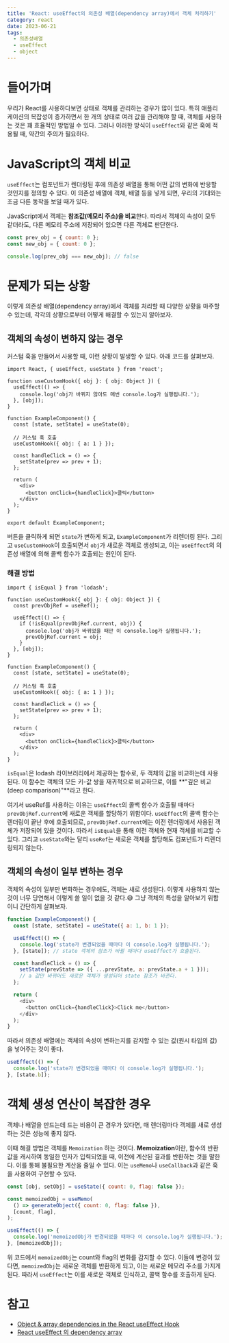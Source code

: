 ```yaml
---
title: 'React: useEffect의 의존성 배열(dependency array)에서 객체 처리하기'
category: react
date: 2023-06-21
tags:
  - 의존성배열
  - useEffect
  - object
---
```


# 들어가며

우리가 React를 사용하다보면 상태로 객체를 관리하는 경우가 많이 있다. 특히 애플리케이션의 복잡성이 증가하면서 한 개의 상태로 여러 값을 관리해야 할 때, 객체를 사용하는 것은 꽤 효율적인 방법일 수 있다. 그러나 이러한 방식이 `useEffect`와 같은 훅에 적용될 때, 약간의 주의가 필요하다.

# JavaScript의 객체 비교

`useEffect`는 컴포넌트가 렌더링된 후에 의존성 배열을 통해 어떤 값의 변화에 반응할 것인지를 정의할 수 있다. 이 의존성 배열에 객체, 배열 등을 넣게 되면, 우리의 기대와는 조금 다른 동작을 보일 때가 있다.

JavaScript에서 객체는 **참조값(메모리 주소)을 비교**한다. 따라서 객체의 속성이 모두 같더라도, 다른 메모리 주소에 저장되어 있으면 다른 객체로 판단한다.

```js
const prev_obj = { count: 0 };
const new_obj = { count: 0 };

console.log(prev_obj === new_obj); // false
```

# 문제가 되는 상황

이렇게 의존성 배열(dependency array)에서 객체를 처리할 때 다양한 상황을 마주할 수 있는데, 각각의 상황으로부터 어떻게 해결할 수 있는지 알아보자.

## 객체의 속성이 변하지 않는 경우

커스텀 훅을 만들어서 사용할 때, 이런 상황이 발생할 수 있다. 아래 코드를 살펴보자.

```tsx
import React, { useEffect, useState } from 'react';

function useCustomHook({ obj }: { obj: Object }) {
  useEffect(() => {
    console.log('obj가 바뀌지 않아도 매번 console.log가 실행됩니다.');
  }, [obj]);
}

function ExampleComponent() {
  const [state, setState] = useState(0);

  // 커스텀 훅 호출
  useCustomHook({ obj: { a: 1 } });

  const handleClick = () => {
    setState(prev => prev + 1);
  };

  return (
    <div>
      <button onClick={handleClick}>클릭</button>
    </div>
  );
}

export default ExampleComponent;
```

버튼을 클릭하게 되면 `state`가 변하게 되고, `ExampleComponent`가 리렌더링 된다. 그리고 `useCustomHook`이 호출되면서 `obj`가 새로운 객체로 생성되고, 이는 `useEffect`의 의존성 배열에 의해 콜백 함수가 호출되는 원인이 된다.

### 해결 방법

```tsx
import { isEqual } from 'lodash';

function useCustomHook({ obj }: { obj: Object }) {
  const prevObjRef = useRef();

  useEffect(() => {
    if (!isEqual(prevObjRef.current, obj)) {
      console.log('obj가 바뀌었을 때만 이 console.log가 실행됩니다.');
      prevObjRef.current = obj;
    }
  }, [obj]);
}

function ExampleComponent() {
  const [state, setState] = useState(0);

  // 커스텀 훅 호출
  useCustomHook({ obj: { a: 1 } });

  const handleClick = () => {
    setState(prev => prev + 1);
  };

  return (
    <div>
      <button onClick={handleClick}>클릭</button>
    </div>
  );
}
```

`isEqual`은 lodash 라이브러리에서 제공하는 함수로, 두 객체의 값을 비교하는데 사용된다. 이 함수는 객체의 모든 키-값 쌍을 재귀적으로 비교하므로, 이를 **"깊은 비교(deep comparison)"**라고 한다.

여기서 useRef를 사용하는 이유는 `useEffect`의 콜백 함수가 호출될 때마다 `prevObjRef.current`에 새로운 객체를 할당하기 위함이다. `useEffect`의 콜백 함수는 렌더링이 끝난 후에 호출되므로, `prevObjRef.current`에는 이전 렌더링에서 사용된 객체가 저장되어 있을 것이다. 따라서 `isEqual`을 통해 이전 객체와 현재 객체를 비교할 수 있다. 그리고 `useState`와는 달리 `useRef`는 새로운 객체를 할당해도 컴포넌트가 리렌더링되지 않는다.

## 객체의 속성이 일부 변하는 경우

객체의 속성이 일부만 변화하는 경우에도, 객체는 새로 생성된다. 이렇게 사용하지 않는 것이 너무 당연해서 이렇게 쓸 일이 없을 것 같다.😅 그냥 객체의 특성을 알아보기 위함이니 간단하게 살펴보자.

```js
function ExampleComponent() {
  const [state, setState] = useState({ a: 1, b: 1 });

  useEffect(() => {
    console.log('state가 변경되었을 때마다 이 console.log가 실행됩니다.');
  }, [state]); // state 객체의 참조가 바뀔 때마다 useEffect가 호출된다.

  const handleClick = () => {
    setState(prevState => ({ ...prevState, a: prevState.a + 1 }));
    // a 값만 바뀌어도 새로운 객체가 생성되어 state 참조가 바뀐다.
  };

  return (
    <div>
      <button onClick={handleClick}>Click me</button>
    </div>
  );
}
```

따라서 의존성 배열에는 객체의 속성이 변하는지를 감지할 수 있는 값(원시 타입의 값)을 넣어주는 것이 좋다.

```js
useEffect(() => {
  console.log('state가 변경되었을 때마다 이 console.log가 실행됩니다.');
}, [state.b]);
```

# 객체 생성 연산이 복잡한 경우

객체나 배열을 만드는데 드는 비용이 큰 경우가 있다면, 매 렌더링마다 객체를 새로 생성하는 것은 성능에 좋지 않다.

이때 해결 방법은 객체를 `Memoization` 하는 것이다. **Memoization**이란, 함수의 반환값을 캐시하여 동일한 인자가 입력되었을 때, 이전에 계산된 결과를 반환하는 것을 말한다. 이를 통해 불필요한 계산을 줄일 수 있다. 이는 `useMemo`나 `useCallback`과 같은 훅을 사용하여 구현할 수 있다.

```js
const [obj, setObj] = useState({ count: 0, flag: false });

const memoizedObj = useMemo(
  () => generateObject({ count: 0, flag: false }),
  [count, flag],
);

useEffect(() => {
  console.log('memoizedObj가 변경되었을 때마다 이 console.log가 실행됩니다.');
}, [memoizedObj]);
```

위 코드에서 `memoizedObj`는 count와 flag의 변화를 감지할 수 있다. 이들에 변경이 있다면, `memoizedObj`는 새로운 객체를 반환하게 되고, 이는 새로운 메모리 주소를 가지게 된다. 따라서 `useEffect`는 이를 새로운 객체로 인식하고, 콜백 함수를 호출하게 된다.

# 참고

- [Object & array dependencies in the React useEffect Hook](https://www.benmvp.com/blog/object-array-dependencies-react-useEffect-hook/)
- [React useEffect 의 dependency array](https://sgwanlee.medium.com/useeffect%EC%9D%98-dependency-array-ebd15f35403a)
